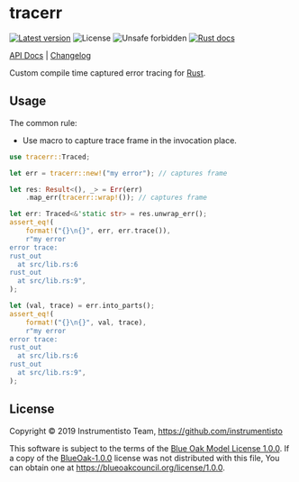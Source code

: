 tracerr
=======

[![Latest version](https://img.shields.io/crates/v/tracerr)](https://crates.io/crates/tracerr)
![License](https://img.shields.io/crates/l/tracerr)
![Unsafe forbidden](https://img.shields.io/badge/unsafe-forbidden-success.svg)
[![Rust docs](https://docs.rs/tracerr/badge.svg)](https://docs.rs/tracerr)

[API Docs](https://docs.rs/tracerr) |
[Changelog](https://github.com/instrumentisto/tracerr-rs/blob/master/CHANGELOG.md)

Custom compile time captured error tracing for [Rust].




## Usage

The common rule:
- Use macro to capture trace frame in the invocation place.

```rust
use tracerr::Traced;

let err = tracerr::new!("my error"); // captures frame

let res: Result<(), _> = Err(err)
    .map_err(tracerr::wrap!()); // captures frame

let err: Traced<&'static str> = res.unwrap_err();
assert_eq!(
    format!("{}\n{}", err, err.trace()),
    r"my error
error trace:
rust_out
  at src/lib.rs:6
rust_out
  at src/lib.rs:9",
);

let (val, trace) = err.into_parts();
assert_eq!(
    format!("{}\n{}", val, trace),
    r"my error
error trace:
rust_out
  at src/lib.rs:6
rust_out
  at src/lib.rs:9",
);
```




## License

Copyright © 2019 Instrumentisto Team, https://github.com/instrumentisto

This software is subject to the terms of the [Blue Oak Model License 1.0.0](https://github.com/instrumentisto/tracerr-rs/blob/master/LICENSE.md). If a copy of the [BlueOak-1.0.0](https://spdx.org/licenses/BlueOak-1.0.0.html) license was not distributed with this file, You can obtain one at https://blueoakcouncil.org/license/1.0.0.





[Rust]: https://rust-lang.org
